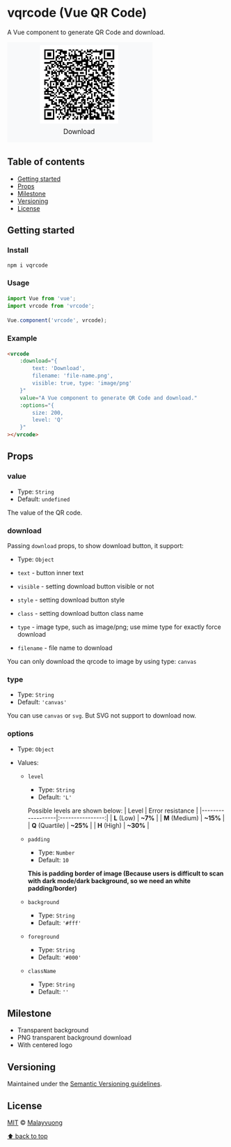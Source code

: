 # vqrcode (Vue QR Code)

A Vue component to generate QR Code and download.

![img](./assets/screenshot.png)

## Table of contents

- [Getting started](#getting-started)
- [Props](#props)
- [Milestone](#milestone)
- [Versioning](#versioning)
- [License](#license)

## Getting started

### Install
```shell
npm i vqrcode
```

### Usage
```js
import Vue from 'vue';
import vrcode from 'vrcode';

Vue.component('vrcode', vrcode);
```
### Example
```html
<vrcode
    :download="{
        text: 'Download',
        filename: 'file-name.png',
        visible: true, type: 'image/png'
    }"
    value="A Vue component to generate QR Code and download."
    :options="{
        size: 200,
        level: 'Q'
    }"
></vrcode>
```

## Props

### value

- Type: `String`
- Default: `undefined`

The value of the QR code.

### download

Passing `download` props, to show download button, it support:

- Type: `Object`

- `text` - button inner text
- `visible` - setting download button visible or not
- `style` - setting download button style
- `class` - setting download button class name
- `type` - image type, such as image/png; use mime type for exactly force download
- `filename` - file name to download

You can only download the qrcode to image by using type: `canvas`

### type

- Type: `String`
- Default: `'canvas'`

You can use `canvas` or `svg`. But SVG not support to download now.

### options

- Type: `Object`
- Values:

  - `level`

    - Type: `String`
    - Default: `'L'`

    Possible levels are shown below:
    | Level            | Error resistance |
    |------------------|:----------------:|
    | **L** (Low)      | **~7%**          |
    | **M** (Medium)   | **~15%**         |
    | **Q** (Quartile) | **~25%**         |
    | **H** (High)     | **~30%**         |

  - `padding`

    - Type: `Number`
    - Default: `10`

    **This is padding border of image (Because users is difficult to scan with dark mode/dark background, so we need an white padding/border)**


  - `background`

    - Type: `String`
    - Default: `'#fff'`

  - `foreground`

    - Type: `String`
    - Default: `'#000'`

  - `className`

    - Type: `String`
    - Default: `''`

## Milestone

- Transparent background
- PNG transparent background download
- With centered logo

## Versioning

Maintained under the [Semantic Versioning guidelines](https://semver.org/).

## License

[MIT](https://opensource.org/licenses/MIT) © [Malayvuong](https://malayvuong.com/)

[⬆ back to top](#table-of-contents)